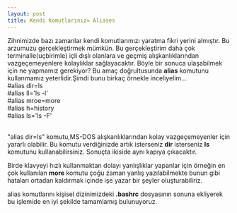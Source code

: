```yaml
---
layout: post
title: Kendi Komutlarınız= Aliases
---
```


Zihnimizde bazı zamanlar kendi komutlarımızı yaratma fikri yerini almıştır. Bu arzumuzu gerçekleştirmek mümkün. 
Bu gerçekleştirim daha çok terminalle(uçbirimle) içli dışlı olanlara ve geçmiş alışkanlıklarından vazgeçemeyenlere kolaylıklar sağlayacaktır.
Böyle bir sonuca ulaşabilmek için ne yapmamız gerekiyor? Bu amaç doğrultusunda <b>alias</b> komutunu kullanmamız yeterlidir.Şimdi bunu birkaç örnekle inceliyelim...
<br>
#alias dir=ls<br>
#alias ll='ls -l'<br>
#alias mroe=more<br>
#alias h=history<br>
#alias ls='ls -F'<br>
<br>

"alias dir=ls" komutu,MS-DOS alışkanlıklarından kolay vazgeçemeyenler için yararlı olabilir. Bu komutu verdiğinizde artık isterseniz <b>dir</b> isterseniz <b>ls</b> komutunu kullanabilirsiniz. Sonuçta ikiside aynı kapıya çıkacaktır.

Birde klavyeyi hızlı kullanmaktan dolayı yanlışlıklar yapanlar için örneğin en çok kullanılan <b>more</b> komutu çoğu zaman yanlış yazılabilmekte bunun gibi hataları ortadan kaldırmak içinde işe yazar bir şeyler oluşturabiliriz.

alias komutlarını kişisel dizinimizdeki <b>.bashrc</b> dosyasının sonuna ekliyerek bu işlemide en iyi şekilde tamamlamış bulunuyoruz.
 
